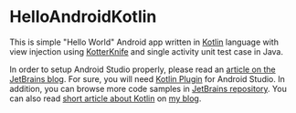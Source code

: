 # HelloAndroidKotlin
This is simple "Hello World" Android app written in [Kotlin](http://kotlinlang.org/) language with view injection using [KotterKnife](https://github.com/JakeWharton/kotterknife) and single activity unit test case in Java.

In order to setup Android Studio properly, please read an [article on the JetBrains blog](http://blog.jetbrains.com/kotlin/2013/08/working-with-kotlin-in-android-studio/). For sure, you will need [Kotlin Plugin](https://plugins.jetbrains.com/plugin/6954?pr=idea) for Android Studio. In addition, you can browse more code samples in [JetBrains repository](https://github.com/JetBrains/kotlin-examples). You can also read [short article about Kotlin](http://blog.wittchen.biz.pl/hello-kotlin/) on [my blog](http://blog.wittchen.biz.pl/).
